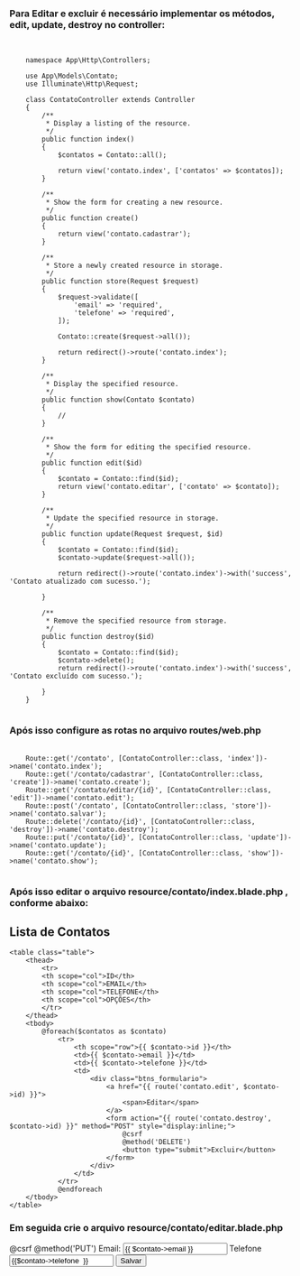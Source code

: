 ### Para Editar e excluir é necessário implementar os métodos, edit, update, destroy no controller:

<pre class="language-php">
  <code class="language-php">

    namespace App\Http\Controllers;
    
    use App\Models\Contato;
    use Illuminate\Http\Request;
    
    class ContatoController extends Controller
    {
        /**
         * Display a listing of the resource.
         */
        public function index()
        {
            $contatos = Contato::all();
    
            return view('contato.index', ['contatos' => $contatos]);
        }
    
        /**
         * Show the form for creating a new resource.
         */
        public function create()
        {
            return view('contato.cadastrar');
        }
    
        /**
         * Store a newly created resource in storage.
         */
        public function store(Request $request)
        {
            $request->validate([
                'email' => 'required',
                'telefone' => 'required',
            ]);
    
            Contato::create($request->all());
    
            return redirect()->route('contato.index');
        }
    
        /**
         * Display the specified resource.
         */
        public function show(Contato $contato)
        {
            //
        }
    
        /**
         * Show the form for editing the specified resource.
         */
        public function edit($id)
        {
            $contato = Contato::find($id);
            return view('contato.editar', ['contato' => $contato]);
        }
    
        /**
         * Update the specified resource in storage.
         */
        public function update(Request $request, $id)
        {
            $contato = Contato::find($id);
            $contato->update($request->all());
    
            return redirect()->route('contato.index')->with('success', 'Contato atualizado com sucesso.');
    
        }
    
        /**
         * Remove the specified resource from storage.
         */
        public function destroy($id)
        {
            $contato = Contato::find($id);
            $contato->delete();
            return redirect()->route('contato.index')->with('success', 'Contato excluído com sucesso.');
    
        }
    }
  </code>
</pre>
### Após isso configure as rotas no arquivo routes/web.php 

<pre class="language-php">
  <code class="language-php">
    Route::get('/contato', [ContatoController::class, 'index'])->name('contato.index');
    Route::get('/contato/cadastrar', [ContatoController::class, 'create'])->name('contato.create');
    Route::get('/contato/editar/{id}', [ContatoController::class, 'edit'])->name('contato.edit');
    Route::post('/contato', [ContatoController::class, 'store'])->name('contato.salvar');
    Route::delete('/contato/{id}', [ContatoController::class, 'destroy'])->name('contato.destroy');
    Route::put('/contato/{id}', [ContatoController::class, 'update'])->name('contato.update');
    Route::get('/contato/{id}', [ContatoController::class, 'show'])->name('contato.show');
  </code>
</pre>

### Após isso editar o arquivo resource/contato/index.blade.php , conforme abaixo:

<html lang="en">
<body>
    <h2>Lista de Contatos</h2>

    <table class="table">
        <thead>
            <tr>
            <th scope="col">ID</th>
            <th scope="col">EMAIL</th>
            <th scope="col">TELEFONE</th>
            <th scope="col">OPÇÕES</th>
            </tr>
        </thead>
        <tbody>
            @foreach($contatos as $contato)
                <tr>
                    <th scope="row">{{ $contato->id }}</th>
                    <td>{{ $contato->email }}</td>
                    <td>{{ $contato->telefone }}</td>
                    <td>
                        <div class="btns_formulario">
                            <a href="{{ route('contato.edit', $contato->id) }}">
                                <span>Editar</span>
                            </a>
                            <form action="{{ route('contato.destroy', $contato->id) }}" method="POST" style="display:inline;">
                                @csrf
                                @method('DELETE')
                                <button type="submit">Excluir</button>
                            </form>
                        </div>
                    </td>
                </tr>
                @endforeach
        </tbody>
    </table>
</body>
</html>

### Em seguida crie o arquivo resource/contato/editar.blade.php

<html lang="en">
<body>
    <form action="{{ route('contato.update',$contato->id) }}" method="post">
        @csrf
        @method('PUT')
        <label for="">Email: </label>
        <input type="text" name="email" id="email" value="{{ $contato->email }}">
        <label for="">Telefone</label>
        <input type="text" name="telefone" id="telefone" value="{{$contato->telefone  }}">
        <button type="submit">Salvar</button>
    </form>
</body>
</html>



